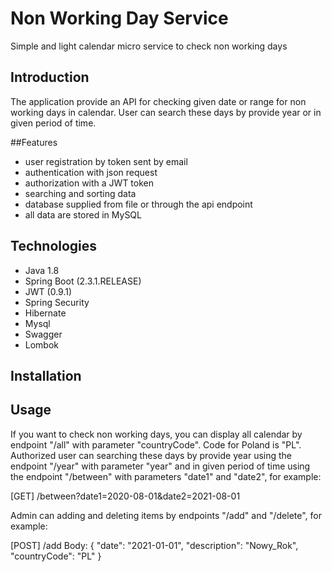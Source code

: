 # Non Working Day Service 
Simple and light calendar micro service to check non working days

## Introduction
The application provide an API for checking given date or range for non working days in calendar. 
User can search these days by provide year or in given period of time. 

##Features
* user registration by token sent by email
* authentication with json request
* authorization with a JWT token
* searching and sorting data
* database supplied from file or through the api endpoint
* all data are stored in MySQL 

## Technologies
* Java 1.8
* Spring Boot (2.3.1.RELEASE)
* JWT (0.9.1)
* Spring Security
* Hibernate
* Mysql
* Swagger
* Lombok

## Installation


## Usage
If you want to check non working days, you can display all calendar by  endpoint "/all" with parameter "countryCode". Code for Poland is "PL".
Authorized user can searching these days by provide year using the endpoint  "/year" with parameter "year" and in given period of time using the endpoint  "/between" with parameters "date1" and "date2", for example:

[GET] /between?date1=2020-08-01&date2=2021-08-01

Admin can adding and deleting items by  endpoints "/add" and "/delete", for example:

[POST] /add
Body:
 {
        "date": "2021-01-01",
        "description": "Nowy_Rok",
        "countryCode": "PL"
 }